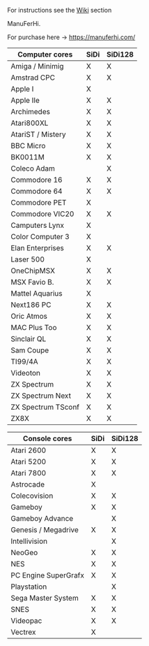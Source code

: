 
For instructions see the [Wiki](https://github.com/ManuFerHi/SiDi-FPGA/wiki) section

ManuFerHi.

For purchase here -> https://manuferhi.com/

|    Computer cores    | SiDi | SiDi128 |
| -------------------- | ---- | ------- |
| Amiga / Minimig      |X|X|
| Amstrad CPC          |X|X|
| Apple I              |X| |
| Apple IIe            |X|X|
| Archimedes           |X|X|
| Atari800XL           |X|X|
| AtariST / Mistery    |X|X|
| BBC Micro            |X|X|
| BK0011M              |X|X|
| Coleco Adam          | |X|
| Commodore 16         |X|X|
| Commodore 64         |X|X|
| Commodore PET        |X| |
| Commodore VIC20      |X|X|
| Camputers Lynx       |X| |
| Color Computer 3     |X| |
| Elan Enterprises     |X|X|
| Laser 500            |X| |
| OneChipMSX           |X|X|
| MSX Favio B.         |X|X|
| Mattel Aquarius      |X| |
| Next186 PC           |X|X|
| Oric Atmos           |X|X|
| MAC Plus Too         |X|X|
| Sinclair QL          |X|X|
| Sam Coupe            |X|X|
| TI99/4A              |X|X|
| Videoton             |X|X|
| ZX Spectrum          |X|X|
| ZX Spectrum Next     |X|X|
| ZX Spectrum TSconf   |X|X|
| ZX8X                 |X|X|

|    Console cores    | SiDi | SiDi128 |
| ------------------- | ---- | ------- |
| Atari 2600          |X|X|
| Atari 5200          |X|X|
| Atari 7800          |X|X|
| Astrocade           |X| |
| Colecovision        |X|X|
| Gameboy             |X|X|
| Gameboy Advance     | |X|
| Genesis / Megadrive |X|X|
| Intellivision       | |X|
| NeoGeo              |X|X|
| NES                 |X|X|
| PC Engine SuperGrafx |X|X|
| Playstation         | |X|
| Sega Master System  |X|X|
| SNES                |X|X|
| Videopac            |X|X|
| Vectrex             |X| |



